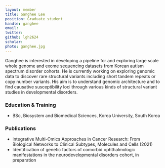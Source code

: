 ```yaml
---
layout: member
title: Ganghee Lee
position: Graduate student
handle: ganghee
email:
twitter:
github: lgh2624
scholar: 
photo: ganghee.jpg
---
```


  Ganghee is interested in developing a pipeline for and exploring large scale whole genome and exome sequencing datasets from Korean autism spectrum disorder cohorts. He is currently working on exploring genomic data to discover rare structural variants including short tandem repeats or copy number variants. His aim is to understand genomic architecture and to find causative susceptibility loci through various kinds of structural variant studies in developmental disorders.


### Education & Training
- BSc, Biosystem and Biomedical Sciences, Korea University, South Korea

### Publications
- Integrative Multi-Omics Approaches in Cancer Research: From Biological Networks to Clinical Subtypes, Molecules and Cells (2021)
- Identification of genetic factors of comorbid ophthalmologic manifestations in the neurodevelopmental disorders cohort, in preparation